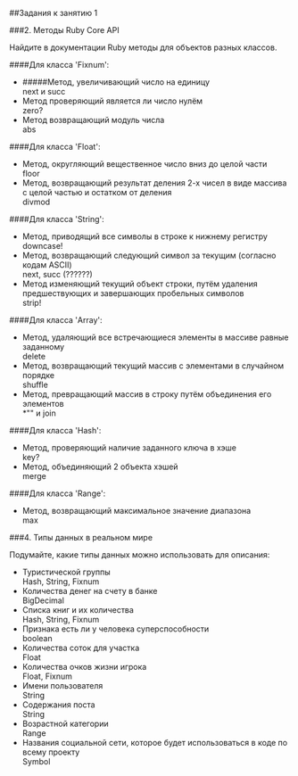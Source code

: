 ##Задания к занятию 1

###2. Методы Ruby Core API

Найдите в документации Ruby методы для объектов разных классов.

####Для класса 'Fixnum':

* #####Метод, увеличивающий число на единицу<br>
next и succ
* Метод проверяющий является ли число нулём<br>
zero?
* Метод возвращающий модуль числа<br>
abs

####Для класса 'Float':

* Метод, округляющий вещественное число вниз до целой части<br>
floor
* Метод, возвращающий результат деления 2-х чисел в виде массива с целой частью и остатком от деления<br>
divmod

####Для класса 'String':

* Метод, приводящий все символы в строке к нижнему регистру<br>
downcase!
* Метод, возвращающий следующий символ за текущим (согласно кодам ASCII)<br>
next, succ (??????)
* Метод изменяющий текущий объект строки, путём удаления предшествующих и завершающих пробельных символов<br>
strip!

####Для класса 'Array':

* Метод, удаляющий все встречающиеся элементы в массиве равные заданному<br>
delete
* Метод, возвращающий текущий массив с элементами в случайном порядке<br>
shuffle
* Метод, превращающий массив в строку путём объединения его элементов<br>
*"" и join

####Для класса 'Hash':

* Метод, проверяющий наличие заданного ключа в хэше<br>
key?
* Метод, объединяющий 2 объекта хэшей<br>
merge

####Для класса 'Range':

* Метод, возвращающий максимальное значение диапазона<br>
max

###4. Типы данных в реальном мире

Подумайте, какие типы данных можно использовать для описания:

* Туристической группы<br>
Hash, String, Fixnum
* Количества денег на счету в банке<br>
BigDecimal
* Списка книг и их количества<br>
Hash, String, Fixnum
* Признака есть ли у человека суперспособности<br>
boolean
* Количества соток для участка<br>
Float
* Количества очков жизни игрока<br>
Float, Fixnum
* Имени пользователя<br>
String
* Содержания поста<br>
String
* Возрастной категории<br>
Range
* Названия социальной сети, которое будет использоваться в коде по всему проекту<br>
Symbol
